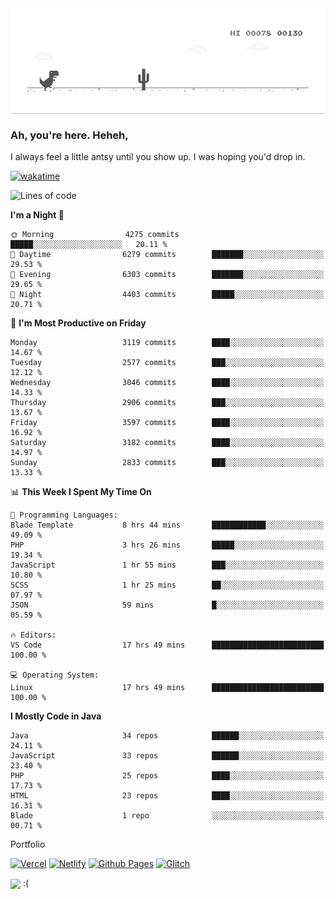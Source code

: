 
<div align="center">
    <img align="center" src="dino.gif">
</div>

### Ah, you're here. Heheh, 
I always feel a little antsy until you show up. I was hoping you'd drop in.

[![wakatime](https://wakatime.com/badge/user/8ad4afa2-1a56-40d1-a949-4663473915b6.svg)](https://wakatime.com/@mrepol742)

<!--START_SECTION:mrepol742-->
![Lines of code](https://img.shields.io/badge/From%20Hello%20World%20I%27ve%20Written-13.9%20million%20lines%20of%20code-blue)

**I'm a Night 🦉** 

```text
🌞 Morning                4275 commits        █████░░░░░░░░░░░░░░░░░░░░   20.11 % 
🌆 Daytime                6279 commits        ███████░░░░░░░░░░░░░░░░░░   29.53 % 
🌃 Evening                6303 commits        ███████░░░░░░░░░░░░░░░░░░   29.65 % 
🌙 Night                  4403 commits        █████░░░░░░░░░░░░░░░░░░░░   20.71 % 
```
📅 **I'm Most Productive on Friday** 

```text
Monday                   3119 commits        ████░░░░░░░░░░░░░░░░░░░░░   14.67 % 
Tuesday                  2577 commits        ███░░░░░░░░░░░░░░░░░░░░░░   12.12 % 
Wednesday                3046 commits        ████░░░░░░░░░░░░░░░░░░░░░   14.33 % 
Thursday                 2906 commits        ███░░░░░░░░░░░░░░░░░░░░░░   13.67 % 
Friday                   3597 commits        ████░░░░░░░░░░░░░░░░░░░░░   16.92 % 
Saturday                 3182 commits        ████░░░░░░░░░░░░░░░░░░░░░   14.97 % 
Sunday                   2833 commits        ███░░░░░░░░░░░░░░░░░░░░░░   13.33 % 
```


📊 **This Week I Spent My Time On** 

```text
💬 Programming Languages: 
Blade Template           8 hrs 44 mins       ████████████░░░░░░░░░░░░░   49.09 % 
PHP                      3 hrs 26 mins       █████░░░░░░░░░░░░░░░░░░░░   19.34 % 
JavaScript               1 hr 55 mins        ███░░░░░░░░░░░░░░░░░░░░░░   10.80 % 
SCSS                     1 hr 25 mins        ██░░░░░░░░░░░░░░░░░░░░░░░   07.97 % 
JSON                     59 mins             █░░░░░░░░░░░░░░░░░░░░░░░░   05.59 % 

🔥 Editors: 
VS Code                  17 hrs 49 mins      █████████████████████████   100.00 % 

💻 Operating System: 
Linux                    17 hrs 49 mins      █████████████████████████   100.00 % 
```

**I Mostly Code in Java** 

```text
Java                     34 repos            ██████░░░░░░░░░░░░░░░░░░░   24.11 % 
JavaScript               33 repos            ██████░░░░░░░░░░░░░░░░░░░   23.40 % 
PHP                      25 repos            ████░░░░░░░░░░░░░░░░░░░░░   17.73 % 
HTML                     23 repos            ████░░░░░░░░░░░░░░░░░░░░░   16.31 % 
Blade                    1 repo              ░░░░░░░░░░░░░░░░░░░░░░░░░   00.71 % 
```




<!--END_SECTION:mrepol742-->

Portfolio

[![Vercel](https://img.shields.io/badge/vercel-%23000000.svg?style=for-the-badge&logo=vercel&logoColor=white)](https://mrepol742.vercel.app/)
[![Netlify](https://img.shields.io/badge/netlify-%23000000.svg?style=for-the-badge&logo=netlify&logoColor=#00C7B7)](https://mrepol742.netlify.app/)
[![Github Pages](https://img.shields.io/badge/github%20pages-121013?style=for-the-badge&logo=github&logoColor=white)](https://mrepol742.github.io/)
[![Glitch](https://img.shields.io/badge/glitch-%233333FF.svg?style=for-the-badge&logo=glitch&logoColor=white)](https://mrepol742.glitch.me/)

 <img align="center" src="https://media.tenor.com/FPraoiMenNkAAAAM/arch-linux.gif">
 :(
